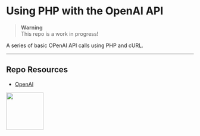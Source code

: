 # Using PHP with the OpenAI API

> **Warning**  
> This repo is a work in progress!

A series of basic OPenAI API calls using PHP and cURL. 

***

## Repo Resources

* [OpenAI](https://openai.com/)

<a href="https://codeadam.ca">
<img src="https://codeadam.ca/images/code-block.png" width="100">
</a>
